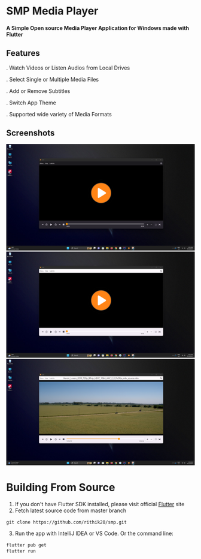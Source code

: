 # SMP Media Player

#### A Simple Open source Media Player Application for Windows made with Flutter

## Features

. Watch Videos or Listen Audios from Local Drives

. Select Single or Multiple Media Files

. Add or Remove Subtitles

. Switch App Theme

. Supported wide variety of Media Formats

## Screenshots

![Screenshot 1](/assets/screenshots/Screenshot%202023-10-12%20083531.png)
![Screenshot 2](/assets/screenshots/Screenshot%202023-10-12%20083554.png)
![Screenshot 3](/assets/screenshots/Screenshot%202023-10-12%20083644.png)

# Building From Source

1. If you don't have Flutter SDK installed, please visit official [Flutter](https://flutter.dev/) site
2. Fetch latest source code from master branch
```
git clone https://github.com/rithik20/smp.git
```
3. Run the app with IntelliJ IDEA or VS Code. Or the command line:

```
flutter pub get
flutter run
```